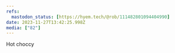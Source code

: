 ```yaml
---
refs:
  mastodon_status: [https://hyem.tech/@rob/111482801094404990]
date: 2023-11-27T13:42:25.998Z
media: ["82"]
---
```


Hot choccy
